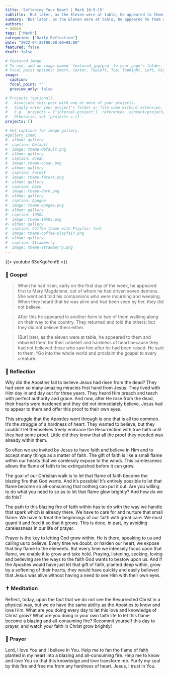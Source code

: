 ```yaml
---
title: 'Softening Your Heart | Mark 16:9-15'
subtitle: 'But later, as the Eleven were at table, he appeared to them and rebuked them for their unbelief and hardness of heart because they had not believed those who saw him after he had been raised.  Mark 16:14'
summary: 'But later, as the Eleven were at table, he appeared to them and rebuked them for their unbelief and hardness of heart because they had not believed those who saw him after he had been raised.  Mark 16:14'
authors:
- admin
tags: ["Mark"]
categories: ["Daily Reflection"]
date: "2022-04-23T00:00:00+08:00"
featured: false
draft: false

# Featured image
# To use, add an image named `featured.jpg/png` to your page's folder.
# Focal point options: Smart, Center, TopLeft, Top, TopRight, Left, Right, BottomLeft, Bottom, BottomRight
image:
  caption:
  focal_point: ""
  preview_only: false

# Projects (optional).
#   Associate this post with one or more of your projects.
#   Simply enter your project's folder or file name without extension.
#   E.g. `projects = ["internal-project"]` references `content/project/deep-learning/index.md`.
#   Otherwise, set `projects = []`.
projects: []

# Set captions for image gallery.
#gallery_item:
#- album: gallery
#  caption: Default
#  image: theme-default.png
#- album: gallery
#  caption: Ocean
#  image: theme-ocean.png
#- album: gallery
#  caption: Forest
#  image: theme-forest.png
#- album: gallery
#  caption: Dark
#  image: theme-dark.png
#- album: gallery
#  caption: Apogee
#  image: theme-apogee.png
#- album: gallery
#  caption: 1950s
#  image: theme-1950s.png
#- album: gallery
#  caption: Coffee theme with Playfair font
#  image: theme-coffee-playfair.png
#- album: gallery
#  caption: Strawberry
#  image: theme-strawberry.png
---
```


{{< youtube 63uKgoFenfE >}}

### :love_letter: Gospel
> When he had risen, early on the first day of the week, he appeared first to Mary Magdalene, out of whom he had driven seven demons. She went and told his companions who were mourning and weeping. When they heard that he was alive and had been seen by her, they did not believe.

> After this he appeared in another form to two of them walking along on their way to the country. They returned and told the others; but they did not believe them either.

> [But] later, as the eleven were at table, he appeared to them and rebuked them for their unbelief and hardness of heart because they had not believed those who saw him after he had been raised. He said to them, “Go into the whole world and proclaim the gospel to every creature.

### :speech_balloon: Reflection
Why did the Apostles fail to believe Jesus had risen from the dead?  They had seen so many amazing miracles first hand from Jesus.  They lived with Him day in and day out for three years.  They heard Him preach and teach with perfect authority and grace.  And now, after He rose from the dead, their hearts were hardened and they did not immediately believe.
Jesus had to appear to them and offer this proof to their own eyes.

This struggle that the Apostles went through is one that is all too common.  It’s the struggle of a hardness of heart.  They wanted to believe, but they couldn’t let themselves freely embrace the Resurrection with true faith until they had some proof.  Little did they know that all the proof they needed was already within them.

So often we are invited by Jesus to have faith and believe in Him and to accept many things as a matter of faith.  The gift of faith is like a small flame within our hearts that we carelessly expose to the winds.  This carelessness allows the flame of faith to be extinguished before it can grow.

The goal of our Christian walk is to let that flame of faith become the blazing fire that God wants.  And it’s possible!  It’s entirely possible to let that flame become so all-consuming that nothing can put it out.  Are you willing to do what you need to so as to let that flame glow brightly?  And how do we do this?

The path to this blazing fire of faith within has to do with the way we handle that spark which is already there.  We have to care for and nurture that small flame.  We have to treat the beginnings of our faith with great care.  We must guard it and feed it so that it grows.  This is done, in part, by avoiding carelessness in our life of prayer.  

Prayer is the key to letting God grow within.  He is there, speaking to us and calling us to believe.  Every time we doubt, or harden our heart, we expose that tiny flame to the elements.  But every time we intensely focus upon that flame, we enable it to grow and take hold.  Praying, listening, seeking, loving and believing are the ways to the faith God wants to bestow upon us.  And if the Apostles would have just let that gift of faith, planted deep within, grow by a softening of their hearts, they would have quickly and easily believed that Jesus was alive without having a need to see Him with their own eyes.

### :latin_cross: Meditation
Reflect, today, upon the fact that we do not see the Resurrected Christ in a physical way, but we do have the same ability as the Apostles to know and love Him.  What are you doing every day to let this love and knowledge of Christ grow?  What are you doing in your own faith life to let this flame become a blazing and all-consuming fire?  Recommit yourself this day to prayer, and watch your faith in Christ grow brightly!

### :pray: Prayer
Lord, I love You and I believe in You.  Help me to fan the flame of faith planted in my heart into a blazing and all-consuming fire.  Help me to know and love You so that this knowledge and love transform me.  Purify my soul by this fire and free me from any hardness of heart.  Jesus, I trust in You.
